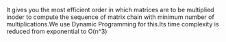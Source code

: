It gives you the most efficient order in which matrices are to be multiplied inoder to compute the sequence of matrix chain with minimum number of multiplications.We use Dynamic Programming for this.Its time complexity is reduced from exponential to O(n^3)
